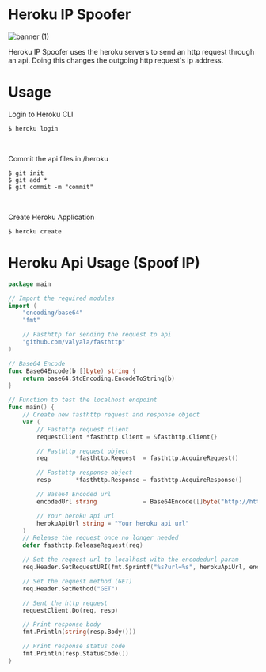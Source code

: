 
# Heroku IP Spoofer
![banner (1)](https://user-images.githubusercontent.com/75189508/184053445-5a1aa9d0-f4d9-4462-b9f2-b480e79413f5.png)

Heroku IP Spoofer uses the heroku servers to send an http request through an api. Doing this changes the outgoing http request's ip address.
<br>

# Usage
Login to Heroku CLI
```
$ heroku login
```

<br>

Commit the api files in /heroku
```
$ git init
$ git add *
$ git commit -m "commit"
```

<br>

Create Heroku Application
```
$ heroku create
```

# Heroku Api Usage (Spoof IP)
```go
package main

// Import the required modules
import (
	"encoding/base64"
	"fmt"

	// Fasthttp for sending the request to api
	"github.com/valyala/fasthttp"
)

// Base64 Encode
func Base64Encode(b []byte) string {
	return base64.StdEncoding.EncodeToString(b)
}

// Function to test the localhost endpoint
func main() {
	// Create new fasthttp request and response object
	var (
        // Fasthttp request client
        requestClient *fasthttp.Client = &fasthttp.Client{}

        // Fasthttp request object
		req        *fasthttp.Request  = fasthttp.AcquireRequest()

        // Fasthttp response object
		resp       *fasthttp.Response = fasthttp.AcquireResponse()

        // Base64 Encoded url
		encodedUrl string             = Base64Encode([]byte("http://httpbin.org/"))

        // Your heroku api url
        herokuApiUrl string = "Your heroku api url"
	)
	// Release the request once no longer needed
	defer fasthttp.ReleaseRequest(req)

	// Set the request url to localhost with the encodedurl param
	req.Header.SetRequestURI(fmt.Sprintf("%s?url=%s", herokuApiUrl, encodedUrl))

	// Set the request method (GET)
	req.Header.SetMethod("GET")

	// Sent the http request
	requestClient.Do(req, resp)

	// Print response body
	fmt.Println(string(resp.Body()))

	// Print response status code
	fmt.Println(resp.StatusCode())
}
```
